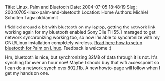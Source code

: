 Title: Linux, Palm and Bluetooth
Date: 2004-07-05 18:48:19
Slug: 20040705-linux-palm-and-bluetooth
Location: Home
Authors: Michiel Scholten
Tags: olddammit

<p>I fiddled around a bit with bluetooth on my laptop, getting the network link working again for my bluetooth enabled Sony Clie TH55. I managed to get network synchronizing working too, so now I'm able to synchronize with my GNU/Linux installation completely wireless. <a href="/?section=palm&amp;page=bluetooth_linux">Read here how to setup bluetooth for Palm on Linux</a>. Feedback is welcome :)</p>
<p>Hm, bluetooth is nice, but synchronizing 32MB of data through it is not. It's synching for over an hour now! Maybe I should buy that wifi accesspoint so I can do a network synch over 802.11b. A new howto-page will follow when I get my hands on one.</p>